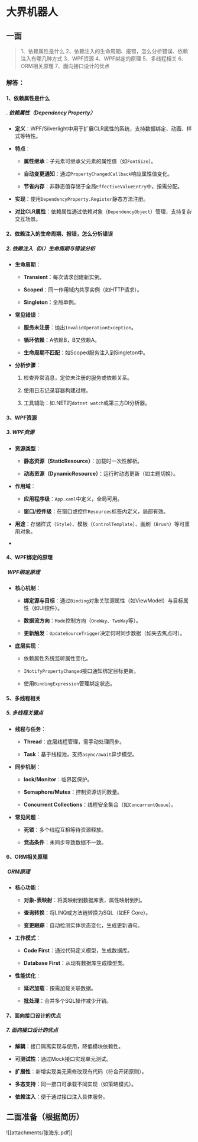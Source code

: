 # 大界机器人
## 一面
>1、依赖属性是什么
2、依赖注入的生命周期、报错，怎么分析错误、依赖注入有哪几种方式
3、WPF资源
4、WPF绑定的原理
5、多线程相关
6、ORM相关原理
7、面向接口设计的优点




### 解答：
#### 1、依赖属性是什么

#####  **. 依赖属性（Dependency Property）**

- **定义**：WPF/Silverlight中用于扩展CLR属性的系统，支持数据绑定、动画、样式等特性。
    
- **特点**：
    
    - **属性继承**：子元素可继承父元素的属性值（如`FontSize`）。
        
    - **自动变更通知**：通过`PropertyChangedCallback`响应属性值变化。
        
    - **节省内存**：非静态值存储于全局`EffectiveValueEntry`中，按需分配。
        
- **实现**：使用`DependencyProperty.Register`静态方法注册。
    
- **对比CLR属性**：依赖属性通过依赖对象（`DependencyObject`）管理，支持复杂交互场景。

####  2、依赖注入的生命周期、报错，怎么分析错误
#####  **2. 依赖注入（DI）生命周期与错误分析**

- **生命周期**：
    
    - **Transient**：每次请求创建新实例。
        
    - **Scoped**：同一作用域内共享实例（如HTTP请求）。
        
    - **Singleton**：全局单例。
        
- **常见错误**：
    
    - **服务未注册**：抛出`InvalidOperationException`。
        
    - **循环依赖**：A依赖B，B又依赖A。
        
    - **生命周期不匹配**：如Scoped服务注入到Singleton中。
        
- **分析步骤**：
    
    1. 检查异常消息，定位未注册的服务或依赖关系。
        
    2. 使用日志记录容器构建过程。
        
    3. 工具辅助：如.NET的`dotnet watch`或第三方DI分析器。
#### 3、WPF资源
#####  **3. WPF资源**

- **资源类型**：
    
    - **静态资源（StaticResource）**：加载时一次性解析。
        
    - **动态资源（DynamicResource）**：运行时动态更新（如主题切换）。
        
- **作用域**：
    
    - **应用程序级**：`App.xaml`中定义，全局可用。
        
    - **窗口/控件级**：在窗口或控件`Resources`标签内定义，局部有效。
        
- **用途**：存储样式（`Style`）、模板（`ControlTemplate`）、画刷（`Brush`）等可重用对象。
-
#### 4、WPF绑定的原理
#####  **WPF绑定原理**

- **核心机制**：
    
    - **绑定源与目标**：通过`Binding`对象关联源属性（如ViewModel）与目标属性（如UI控件）。
        
    - **数据流方向**：`Mode`控制方向（`OneWay`、`TwoWay`等）。
        
    - **更新触发**：`UpdateSourceTrigger`决定何时同步数据（如失去焦点时）。
        
- **底层实现**：
    
    - 依赖属性系统监听属性变化。
        
    - `INotifyPropertyChanged`接口通知绑定目标更新。
        
    - 使用`BindingExpression`管理绑定状态。
#### 5、多线程相关
#####  **5. 多线程关键点**

- **线程与任务**：
    
    - **Thread**：底层线程管理，需手动处理同步。
        
    - **Task**：基于线程池，支持`async/await`异步模型。
        
- **同步机制**：
    
    - **lock/Monitor**：临界区保护。
        
    - **Semaphore/Mutex**：控制资源访问数量。
        
    - **Concurrent Collections**：线程安全集合（如`ConcurrentQueue`）。
        
- **常见问题**：
    
    - **死锁**：多个线程互相等待资源释放。
        
    - **竞态条件**：未同步导致数据不一致。

#### 6、ORM相关原理
#####  **ORM原理**

- **核心功能**：
    
    - **对象-表映射**：将类映射到数据库表，属性映射到列。
        
    - **查询转换**：将LINQ或方法链转换为SQL（如EF Core）。
        
    - **变更跟踪**：自动检测实体状态变化，生成更新语句。
        
- **工作模式**：
    
    - **Code First**：通过代码定义模型，生成数据库。
        
    - **Database First**：从现有数据库生成模型类。
        
- **性能优化**：
    
    - **延迟加载**：按需加载关联数据。
        
    - **批处理**：合并多个SQL操作减少开销。
#### 7、面向接口设计的优点
#####  **7. 面向接口设计的优点**

- **解耦**：接口隔离实现与使用，降低模块依赖性。
    
- **可测试性**：通过Mock接口实现单元测试。
    
- **扩展性**：新增实现类无需修改现有代码（符合开闭原则）。
    
- **多态支持**：同一接口可承载不同实现（如策略模式）。
    
- **依赖注入**：便于通过接口注入具体服务。

## 二面准备（根据简历）
![[attachments/张海东.pdf]]